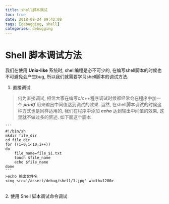 ```yaml
---
title: shell脚本调试
toc: true
date: 2018-08-24 09:42:08
tags: [debugging, shell]
categories: debugging
---
```


# Shell 脚本调试方法
我们在使用 **Unix-like** 系统时, shell编程是必不可少的, 在编写shell脚本的时候也不可避免会产生bug, 所以我们就需要学习shell脚本的调试方法.
1. 直接调试
> 何为直接调试, 相信大家在编写c/c++程序调试时候都经常会在程序中加一个 ***printf*** 用来输出中间值达到调试的效果. 当然, 在shell脚本调试的时候这种方式也是同样适用的, 我们在程序中添加 ***echo*** 达到输出中间值的效果, 这里就不做过多的赘述.
如下面这个脚本

    ```
    #!/bin/sh
    mkdir file_dir
    cd file_dir
    for ((i=0;i<10;i++))
    do
        file_name=file_$i.txt
        touch $file_name
        echo $file_name
    done
    ```
    >echo 输出文件名
    <img src='/assert/debug/shell/1.jpg' width=1200>
 <br>
2. 使用 Shell 脚本调试命令调试
